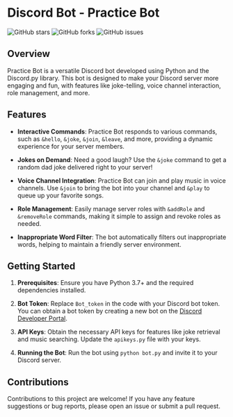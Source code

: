 
# Discord Bot - Practice Bot

![GitHub stars](https://img.shields.io/github/stars/your-username/practice-bot?style=social)
![GitHub forks](https://img.shields.io/github/forks/your-username/practice-bot?style=social)
![GitHub issues](https://img.shields.io/github/issues/your-username/practice-bot)

## Overview

Practice Bot is a versatile Discord bot developed using Python and the Discord.py library. 
This bot is designed to make your Discord server more engaging and fun, 
with features like joke-telling, voice channel interaction, role management, and more.

## Features

- **Interactive Commands**: Practice Bot responds to various commands, such as `&hello`, `&joke`, `&join`, `&leave`, and more, providing a dynamic experience for your server members.

- **Jokes on Demand**: Need a good laugh? Use the `&joke` command to get a random dad joke delivered right to your server!

- **Voice Channel Integration**: Practice Bot can join and play music in voice channels. Use `&join` to bring the bot into your channel and `&play` to queue up your favorite songs.

- **Role Management**: Easily manage server roles with `&addRole` and `&removeRole` commands, making it simple to assign and revoke roles as needed.

- **Inappropriate Word Filter**: The bot automatically filters out inappropriate words, helping to maintain a friendly server environment.

## Getting Started

1. **Prerequisites**: Ensure you have Python 3.7+ and the required dependencies installed.

2. **Bot Token**: Replace `Bot_token` in the code with your Discord bot token. You can obtain a bot token by creating a new bot on the [Discord Developer Portal](https://discord.com/developers/applications).

3. **API Keys**: Obtain the necessary API keys for features like joke retrieval and music searching. Update the `apikeys.py` file with your keys.

4. **Running the Bot**: Run the bot using `python bot.py` and invite it to your Discord server.

## Contributions

Contributions to this project are welcome! If you have any feature suggestions or bug reports, please open an issue or submit a pull request.



